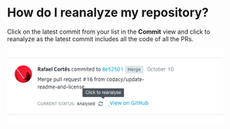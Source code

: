 # How do I reanalyze my repository?

Click on the latest commit from your list in the **Commit** view and click to reanalyze as the latest commit includes all the code of all the PRs.

![](/images/Screen_Shot_2016-11-07_at_12.00.16.png)
